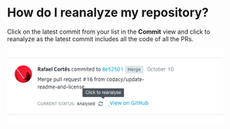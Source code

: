 # How do I reanalyze my repository?

Click on the latest commit from your list in the **Commit** view and click to reanalyze as the latest commit includes all the code of all the PRs.

![](/images/Screen_Shot_2016-11-07_at_12.00.16.png)
